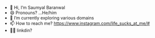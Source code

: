 - 👋 Hi, I’m Saumyal Baranwal
- 😄 Pronouns? ...He/him
- 🌱 I’m currently exploring various domains
- 📫 How to reach me? https://www.instagram.com/life_sucks_at_me/#
- 👨‍💻 linkdin? 



<!---
Hunterrex285/Hunterrex285 is a ✨ special ✨ repository because its `README.md` (this file) appears on your GitHub profile.
You can click the Preview link to take a look at your changes.
--->
